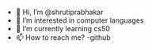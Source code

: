 - 👋 Hi, I’m @shrutiprabhakar
- 👀 I’m interested in computer languages
- 🌱 I’m currently learning cs50
- 📫 How to reach me? -github

<!---
shrutiprabhakar2/shrutiprabhakar2 is a ✨ special ✨ repository because its `README.md` (this file) appears on your GitHub profile.
You can click the Preview link to take a look at your changes.
--->
